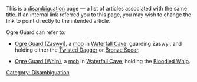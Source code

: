 This is a [disambiguation](:Category:_Disambiguation "wikilink") page —
a list of articles associated with the same title. If an internal link
referred you to this page, you may wish to change the link to point
directly to the intended article.

Ogre Guard can refer to:

-   [Ogre Guard (Zaswyi)](Ogre_Guard_(Zaswyi) "wikilink"), a
    [mob](:Category:_Mobs "wikilink") in [Waterfall
    Cave](:Category:_Waterfall_Cave "wikilink"), guarding Zaswyi, and
    holding either the [Twisted Dagger](Twisted_Dagger "wikilink") or
    [Bronze Spear](Bronze_Spear "wikilink").

<!-- -->

-   [Ogre Guard (Whip)](Ogre_Guard_(Whip) "wikilink"), a
    [mob](:Category:_Mobs "wikilink") in [Waterfall
    Cave](:Category:_Waterfall_Cave "wikilink"), holding the [Bloodied
    Whip](Bloodied_Whip "wikilink").

[Category: Disambiguation](Category:_Disambiguation "wikilink")
